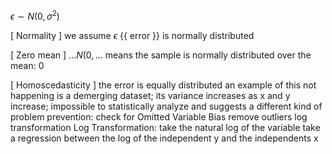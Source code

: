 $\epsilon \sim N ( 0 , \sigma^2 )$

[ Normality ]
		we assume $\epsilon$ {{ error }} is normally distributed

[ Zero mean ]
			$...N( 0,...$ means the sample is normally distributed over the mean: 0

[ Homoscedasticity ]
			the error is equally distributed
			an example of this not happening is a demerging dataset; its variance increases as x and y increase; impossible to statistically analyze and suggests a different kind of problem
					prevention:
							check for Omitted Variable Bias
							remove outliers
							log transformation
				Log Transformation:
							take the natural log of the variable
							take a regression between the log of the independent y and the independents x
